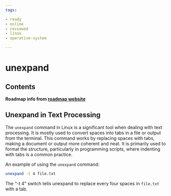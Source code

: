 ```yaml
---
tags:

- ready
- online
- reviewed
- linux
- operative-system

---
```


# unexpand

## Contents

__Roadmap info from [roadmap website](https://roadmap.sh/linux/text-processing/unexpand)__

## Unexpand in Text Processing

The `unexpand` command in Linux is a significant tool when dealing with text processing. It is mostly used to convert spaces into tabs in a file or output from the terminal. This command works by replacing spaces with tabs, making a document or output more coherent and neat. It is primarily used to format the structure, particularly in programming scripts, where indenting with tabs is a common practice.

An example of using the `unexpand` command:

```bash
unexpand -t 4 file.txt

```

The “-t 4” switch tells unexpand to replace every four spaces in `file.txt` with a tab.
